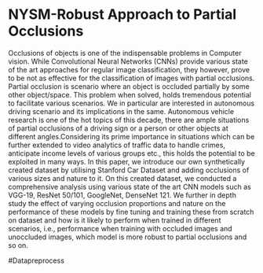 # NYSM-Robust Approach to Partial Occlusions
Occlusions of objects is one of the indispensable problems in Computer vision. While Convolutional Neural Networks (CNNs) provide various state of the art approaches for regular image classification, they however, prove to be not as effective for the classification of images with partial occlusions. Partial occlusion is scenario where an object is occluded partially by some other object/space. This problem when solved, holds tremendous potential to facilitate various scenarios. We in particular are interested in autonomous driving scenario and its implications in the same. Autonomous vehicle research is one of the hot topics of this decade, there are ample situations of partial occlusions of a driving sign or a person or other objects at different angles.Considering its prime importance in situations which can be further extended to video analytics of traffic data to handle crimes, anticipate income levels of various groups etc., this holds the potential to be exploited in many ways. In this paper, we introduce our own synthetically created dataset by utilising Stanford Car Dataset and adding occlusions of various sizes and nature to it. On this created dataset, we conducted a comprehensive analysis using various state of the art CNN models such as VGG-19, ResNet 50/101, GoogleNet, DenseNet 121. We further in depth study the effect of varying occlusion proportions and nature on the performance of these models by fine tuning and training these from scratch on dataset and how is it likely to perform when trained in different scenarios, i.e., performance when training with occluded images and unoccluded images, which model is more robust to partial occlusions and so on.

#Datapreprocess
